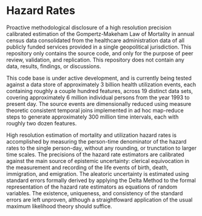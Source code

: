 Hazard Rates
============

Proactive methodological disclosure of a high resolution precision calibrated estimation of the Gompertz-Makeham Law of Mortality in annual census data consolidated from the healthcare administration data of all publicly funded services provided in a single geopolitical jurisdiction. This repository only contains the source code, and only for the purpose of peer review, validation, and replication. This repository does not contain any data, results, findings, or discussions.

This code base is under active development, and is currently being tested against a data store of approximately 3 billion health utilization events, each containing roughly a couple hundred features, across 19 distinct data sets, covering approximately 6 million individual persons from the year 1993 to present day. The source events are dimensionally reduced using measure theoretic consistent temporal joins implemented in ad hoc map-reduce steps to generate approximately 300 million time intervals, each with roughly two dozen features.

High resolution estimation of mortality and utilization hazard rates is accomplished by measuring the person-time denominator of the hazard rates to the single person-day, without any rounding, or trunctation to larger time scales. The precisions of the hazard rate estimators are calibrated against the main source of epistemic uncertainty: clerical equivocation in the measurement and recording of the life events of birth, death, immigration, and emigration. The aleatoric uncertainty is estimated using standard errors formally derived by applying the Delta Method to the formal representation of the hazard rate estimators as equations of random variables. The existence, uniqueness, and consistency of the standard errors are left unproven, although a straightfoward application of the usual maximum likelihood theory should suffice.
